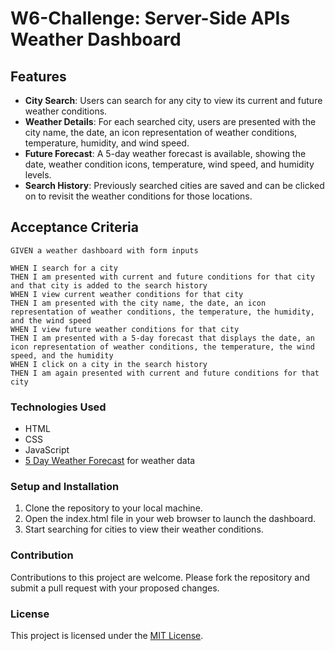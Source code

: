 # W6-Challenge: Server-Side APIs Weather Dashboard

## Features

- **City Search**: Users can search for any city to view its current and future weather conditions.
- **Weather Details**: For each searched city, users are presented with the city name, the date, an icon representation of weather conditions, temperature, humidity, and wind speed.
- **Future Forecast**: A 5-day weather forecast is available, showing the date, weather condition icons, temperature, wind speed, and humidity levels.
- **Search History**: Previously searched cities are saved and can be clicked on to revisit the weather conditions for those locations.

## Acceptance Criteria

```
GIVEN a weather dashboard with form inputs

WHEN I search for a city
THEN I am presented with current and future conditions for that city and that city is added to the search history
WHEN I view current weather conditions for that city
THEN I am presented with the city name, the date, an icon representation of weather conditions, the temperature, the humidity, and the wind speed
WHEN I view future weather conditions for that city
THEN I am presented with a 5-day forecast that displays the date, an icon representation of weather conditions, the temperature, the wind speed, and the humidity
WHEN I click on a city in the search history
THEN I am again presented with current and future conditions for that city
```
### Technologies Used

- HTML
- CSS
- JavaScript
- [5 Day Weather Forecast](https://openweathermap.org/forecast5) for weather data


### Setup and Installation

1. Clone the repository to your local machine.
2. Open the index.html file in your web browser to launch the dashboard.
3. Start searching for cities to view their weather conditions.

### Contribution

Contributions to this project are welcome. Please fork the repository and submit a pull request with your proposed changes.

### License

This project is licensed under the [MIT License](https://chatgpt.com/c/LICENSE.md).

